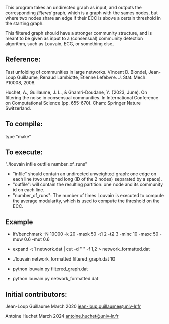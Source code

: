 This program takes an undirected graph as input, and outputs the corresponding
*filtered* graph, which is a graph with the sames nodes, but where two nodes
share an edge if their ECC is above a certain threshold in the starting graph.

This filtered graph should have a stronger community structure, and is meant to
be given as input to a (consensual) community detection algorithm, such as
Louvain, ECG, or something else.

## Reference:

Fast unfolding of communities in large networks. Vincent D. Blondel, Jean-Loup
Guillaume, Renaud Lambiotte, Etienne Lefebvre. J. Stat. Mech. P10008, 2008.

Huchet, A., Guillaume, J. L., & Ghamri-Doudane, Y. (2023, June). On filtering
the noise in consensual communities. In International Conference on
Computational Science (pp. 655-670). Cham: Springer Nature Switzerland.

## To compile:

type "make"

## To execute:

"./louvain infile outfile number_of_runs"
- "infile" should contain an undirected unweighted graph: one edge on each line
  (two unsigned long (ID of the 2 nodes) separated by a space).
- "outfile": will contain the resulting partition: one node and its community
  id on each line.
- "number_of_runs": The number of times Louvain is executed to compute the
  average modularity, which is used to compute the threshold on the ECC.

## Example

- lfr/benchmark -N 10000 -k 20 -maxk 50 -t1 2 -t2 3 -minc 10 -maxc 50 -muw 0.6 -mut 0.6
- expand -t 1 network.dat | cut -d " " -f 1,2  > network_formatted.dat
- ./louvain network_formatted filtered_graph.dat 10
- python louvain.py filtered_graph.dat

- python louvain.py network_formatted.dat

## Initial contributors:  

Jean-Loup Guillaume
March 2020
jean-loup.guillaume@univ-lr.fr

Antoine Huchet
March 2024
antoine.huchet@univ-lr.fr
